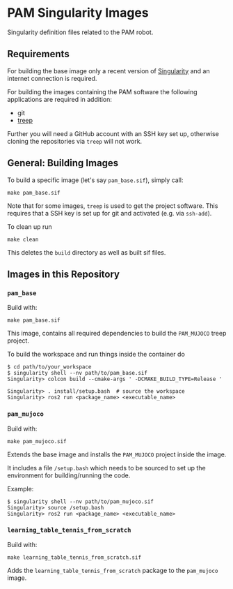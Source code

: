 # PAM Singularity Images

Singularity definition files related to the PAM robot.


## Requirements

For building the base image only a recent version of
[Singularity](https://singularity.hpcng.org) and an internet connection is
required.

For building the images containing the PAM software the following applications
are required in addition:

- git
- [treep](https://pypi.org/project/treep/)

Further you will need a GitHub account with an SSH key set up, otherwise cloning
the repositories via `treep` will not work.


## General: Building Images

To build a specific image (let's say `pam_base.sif`), simply call:

    make pam_base.sif

Note that for some images, `treep` is used to get the project software.  This
requires that a SSH key is set up for git and activated (e.g. via `ssh-add`).


To clean up run

    make clean

This deletes the `build` directory as well as built sif files.


## Images in this Repository

### `pam_base`

Build with:

    make pam_base.sif

This image, contains all required dependencies to build the `PAM_MUJOCO` treep
project.

To build the workspace and run things inside the container do

    $ cd path/to/your_workspace
    $ singularity shell --nv path/to/pam_base.sif
    Singularity> colcon build --cmake-args ' -DCMAKE_BUILD_TYPE=Release '

    Singularity> . install/setup.bash  # source the workspace
    Singularity> ros2 run <package_name> <executable_name>


### `pam_mujoco`

Build with:

    make pam_mujoco.sif

Extends the base image and installs the `PAM_MUJOCO` project inside the image.

It includes a file `/setup.bash` which needs to be sourced to set up
the environment for building/running the code.

Example:

    $ singularity shell --nv path/to/pam_mujoco.sif
    Singularity> source /setup.bash
    Singularity> ros2 run <package_name> <executable_name>


### `learning_table_tennis_from_scratch`

Build with:

    make learning_table_tennis_from_scratch.sif

Adds the `learning_table_tennis_from_scratch` package to the `pam_mujoco` image.
